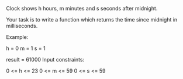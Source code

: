 Clock shows h hours, m minutes and s seconds after midnight.

Your task is to write a function which returns the time since midnight in milliseconds.

Example:

h = 0
m = 1
s = 1

result = 61000
Input constraints:

0 <= h <= 23
0 <= m <= 59
0 <= s <= 59
